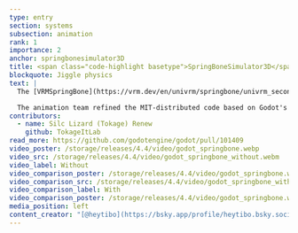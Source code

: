 ```yaml
---
type: entry
section: systems
subsection: animation
rank: 1
importance: 2
anchor: springbonesimulator3D
title: <span class="code-highlight basetype">SpringBoneSimulator3D</span>
blockquote: Jiggle physics
text: |
  The [VRMSpringBone](https://vrm.dev/en/univrm/springbone/univrm_secondary/) has been available as an add-on on the asset library for a while now, but there were some issues that could only be fixed by a more direct implementation.

  The animation team refined the MIT-distributed code based on Godot's <span class="code-highlight basetype">SkeletonModifier3D</span> node, and tied it in with existing core functionality. This helps improve both usability and performance.
contributors:
  - name: Silc Lizard (Tokage) Renew
    github: TokageItLab
read_more: https://github.com/godotengine/godot/pull/101409
video_poster: /storage/releases/4.4/video/godot_springbone.webp
video_src: /storage/releases/4.4/video/godot_springbone_without.webm
video_label: Without
video_comparison_poster: /storage/releases/4.4/video/godot_springbone.webp
video_comparison_src: /storage/releases/4.4/video/godot_springbone_with.webm
video_comparison_label: With
video_comparison_poster: /storage/releases/4.4/video/godot_springbone.webp
media_position: left
content_creator: "[@heytibo](https://bsky.app/profile/heytibo.bsky.social)"
---
```

